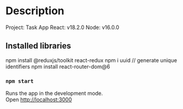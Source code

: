 # Description

  Project: Task App
  React: v18.2.0
  Node: v16.0.0

## Installed libraries

  npm install @reduxjs/toolkit react-redux
  npm i uuid    // generate unique identifiers
  npm install react-router-dom@6

### `npm start`

Runs the app in the development mode.\
Open [http://localhost:3000](http://localhost:3000)